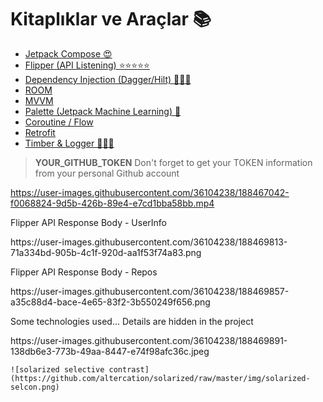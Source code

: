# Kitaplıklar ve Araçlar 📚

- [Jetpack Compose 😍](https://developer.android.com/jetpack/compose)
- [Flipper (API Listening) ⭐️⭐️⭐️⭐️⭐️](https://fbflipper.com/docs/setup/plugins/network/)
- [Dependency Injection (Dagger/Hilt) 🕵🏻‍♂️](https://developer.android.com/training/dependency-injection/hilt-android)
- [ROOM](https://developer.android.com/jetpack/androidx/releases/room)
- [MVVM](https://developer.android.com/topic/libraries/architecture/viewmodel)
- [Palette (Jetpack Machine Learning) 🤖](https://developer.android.com/develop/ui/views/graphics/palette-colors)
- [Coroutine / Flow](https://developer.android.com/kotlin/flow)
- [Retrofit](https://square.github.io/retrofit/)
- [Timber & Logger 🕵🏻‍♂️](https://github.com/JakeWharton/timber)

> **YOUR_GITHUB_TOKEN**
> Don't forget to get your TOKEN information from your personal Github account

https://user-images.githubusercontent.com/36104238/188467042-f0068824-9d5b-426b-89e4-e7cd1bba58bb.mp4

<p class="callout success">Flipper API Response Body - UserInfo</p>
https://user-images.githubusercontent.com/36104238/188469813-71a334bd-905b-4c1f-920d-aa1f53f74a83.png

<p class="callout success">Flipper API Response Body - Repos</p>
https://user-images.githubusercontent.com/36104238/188469857-a35c88d4-bace-4e65-83f2-3b550249f656.png

<p class="callout success">Some technologies used... Details are hidden in the project</p>
https://user-images.githubusercontent.com/36104238/188469891-138db6e3-773b-49aa-8447-e74f98afc36c.jpeg

    ![solarized selective contrast](https://github.com/altercation/solarized/raw/master/img/solarized-selcon.png)
